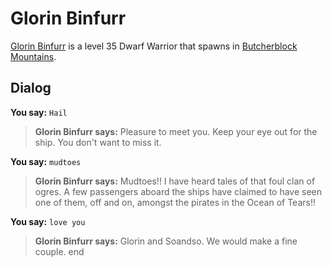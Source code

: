 # Glorin Binfurr



[Glorin Binfurr](/npc/68054) is a level 35 Dwarf Warrior that spawns in [Butcherblock Mountains](/zone/68).



## Dialog

**You say:** `Hail`



>**Glorin Binfurr says:** Pleasure to meet you.  Keep your eye out for the ship.  You don't want to miss it.

**You say:** `mudtoes`



>**Glorin Binfurr says:** Mudtoes!! I have heard tales of that foul clan of ogres. A few passengers aboard the ships have claimed to have seen one of them, off and on, amongst the pirates in the Ocean of Tears!!

**You say:** `love you`



>**Glorin Binfurr says:** Glorin and Soandso.  We would make a fine couple.
end